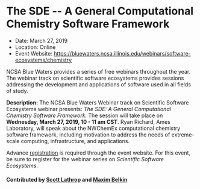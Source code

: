 # The SDE -- A General Computational Chemistry Software Framework 

- Date: March 27, 2019
- Location: Online
- Event Website: https://bluewaters.ncsa.illinois.edu/webinars/software-ecosystems/chemistry

NCSA Blue Waters provides a series of free webinars throughout the year.  The webinar track on scientific software ecosystems provides sessions addressing the development and applications of software used in all fields of study.  

**Description:**  The NCSA Blue Waters Webinar track on Scientific Software Ecosystems webinar presents: *The SDE: A General Computational Chemistry Software Framework*.  The session will take place on **Wednesday, March 27, 2019, 10 - 11 am CST**.  Ryan Richard, Ames Laboratory, will speak about the NWChemEx computational chemistry software framework, including motivation to address the needs of extreme-scale computing, infrastructure, and applications. 

Advance [registration](https://bluewaters.ncsa.illinois.edu/webinars/registration) is required through the event website. For this event, be sure to register for the webinar series on *Scientific Software Ecosystems*.

#### Contributed by [Scott Lathrop](https://github.com/scottlathrop "Scott Lathrop GitHub Profile") and [Maxim Belkin](https://github.com/maxim-belkin "Maxim Belkin GitHub Profile")

<!---
Publish: yes
RSS update: 2019-02-28
Categories: Community
Topics: projects and organizations
Tags: webinar
Level: 2
Prerequisites: default
Aggregate: none
--->
